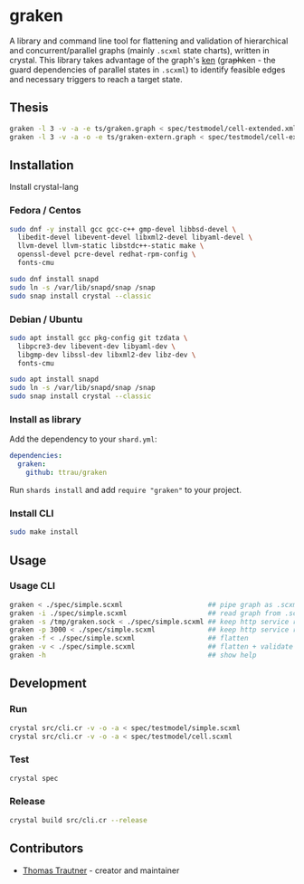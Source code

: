 # graken

A library and command line tool for flattening and validation of hierarchical and concurrent/parallel graphs (mainly `.scxml` state charts), written in crystal.
This library takes advantage of the graph's [ken](https://www.dictionary.com/browse/ken) (gra~~ph~~ken - the guard dependencies of parallel states in `.scxml`) to identify feasible edges and necessary triggers to reach a target state.

## Thesis

```sh
graken -l 3 -v -a -e ts/graken.graph < spec/testmodel/cell-extended.xml > ts/graken.log
graken -l 3 -v -a -o -e ts/graken-extern.graph < spec/testmodel/cell-extended.xml > ts/graken-extern.log
```

## Installation

Install crystal-lang

### Fedora / Centos

```sh
sudo dnf -y install gcc gcc-c++ gmp-devel libbsd-devel \
  libedit-devel libevent-devel libxml2-devel libyaml-devel \
  llvm-devel llvm-static libstdc++-static make \
  openssl-devel pcre-devel redhat-rpm-config \
  fonts-cmu

sudo dnf install snapd
sudo ln -s /var/lib/snapd/snap /snap
sudo snap install crystal --classic
```

### Debian / Ubuntu

```sh
sudo apt install gcc pkg-config git tzdata \
  libpcre3-dev libevent-dev libyaml-dev \
  libgmp-dev libssl-dev libxml2-dev libz-dev \
  fonts-cmu

sudo apt install snapd
sudo ln -s /var/lib/snapd/snap /snap
sudo snap install crystal --classic
```

### Install as library

Add the dependency to your `shard.yml`:

```yaml
dependencies:
  graken:
    github: ttrau/graken
```

Run `shards install` and add `require "graken"` to your project.

### Install CLI

```sh
sudo make install
```

## Usage

### Usage CLI

```sh
graken < ./spec/simple.scxml                     ## pipe graph as .scxml file
graken -i ./spec/simple.scxml                    ## read graph from .scxml file
graken -s /tmp/graken.sock < ./spec/simple.scxml ## keep http service running with unix socket
graken -p 3000 < ./spec/simple.scxml             ## keep http service running behind port
graken -f < ./spec/simple.scxml                  ## flatten
graken -v < ./spec/simple.scxml                  ## flatten + validate
graken -h                                        ## show help
```

## Development

### Run

```sh
crystal src/cli.cr -v -o -a < spec/testmodel/simple.scxml
crystal src/cli.cr -v -o -a < spec/testmodel/cell.scxml
```

### Test

```sh
crystal spec
```

### Release

```sh
crystal build src/cli.cr --release
```

## Contributors

- [Thomas Trautner](https://github.com/ttrau) - creator and maintainer
